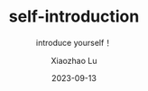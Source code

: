 ---
layout:     post
title:      self-introduction
subtitle:   introduce yourself！
date:       2023-09-13
author:     Xiaozhao Lu
header-img: img/post-bg-balloons.jpg
catalog:    false
tags:
    - News
---